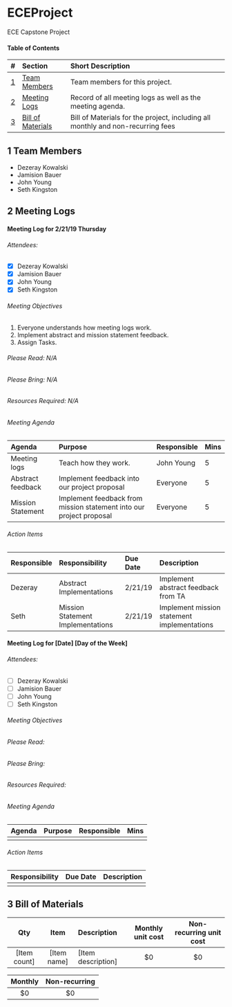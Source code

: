# ECEProject
ECE Capstone Project

#### Table of Contents

|             #             | Section                                   | Short Description                                                               |
|:-------------------------:|:------------------------------------------|:--------------------------------------------------------------------------------|
|   [1](#1-team-members)    | [Team Members](#1-team-members)           | Team members for this project.                                                  |
|   [2](#2-meeting-logs)    | [Meeting Logs](#2-meeting-logs)           | Record of all meeting logs as well as the meeting agenda.                       |
| [3](#3-bill-of-materials) | [Bill of Materials](#3-bill-of-materials) | Bill of Materials for the project, including all monthly and non-recurring fees |

## 1 Team Members
* Dezeray Kowalski
* Jamision Bauer
* John Young
* Seth Kingston

## 2 Meeting Logs

#### Meeting Log for 2/21/19 Thursday

###### Attendees:
<!--
* [X] Present
* [ ] Not Present
-->
* [X] Dezeray Kowalski
* [X] Jamision Bauer
* [X] John Young
* [X] Seth Kingston

<!-- List of objectives to acomplish at meeting -->
###### Meeting Objectives
1. Everyone understands how meeting logs work.
2. Implement abstract and mission statement feedback.
3. Assign Tasks.

<!-- What to read before this meeting -->
###### Please Read: N/A
<!-- What to bring before this meeting -->
###### Please Bring: N/A
<!-- Any additional resources to bring before this meeting -->
###### Resources Required: N/A

###### Meeting Agenda
<!-- | Agenda Item to go over | What's Purpose/Reason to go over it | Who's responsible for it | How long do we want to spend on it | -->
| Agenda | Purpose | Responsible | Mins |
|:------|:-------|:-----------|:----|
| Meeting logs       |     Teach how they work.    |  John Young            | 5 |
| Abstract feedback | Implement feedback into our project proposal | Everyone | 5 |
| Mission Statement | Implement feedback from mission statement into our project proposal | Everyone | 5 |

###### Action Items
<!-- | Who's responsible for the action item discussed. | When is it due. | Details about the action item | -->
| Responsible | Responsibility | Due Date | Description |
|:-----|:--------------|:--------|:-----------|
| Dezeray | Abstract Implementations | 2/21/19 | Implement abstract feedback from TA |
| Seth | Mission Statement Implementations | 2/21/19 | Implement mission statement implementations |


#### Meeting Log for [Date] [Day of the Week]

###### Attendees:
<!--
* [X] Present
* [ ] Not Present
-->
* [ ] Dezeray Kowalski
* [ ] Jamision Bauer
* [ ] John Young
* [ ] Seth Kingston

<!-- List of objectives to acomplish at meeting -->
###### Meeting Objectives

<!-- What to read before this meeting -->
###### Please Read:
<!-- What to bring before this meeting -->
###### Please Bring:
<!-- Any additional resources to bring before this meeting -->
###### Resources Required:

###### Meeting Agenda
<!-- | Agenda Item to go over | What's Purpose/Reason to go over it | Who's responsible for it | How long do we want to spend on it | -->
| Agenda | Purpose | Responsible | Mins |
|:-------|:--------|:------------|:-----|
|        |         |             |      |

###### Action Items
<!-- | Who's responsible for the action item discussed. | When is it due. | Details about the action item | -->
| Responsibility | Due Date | Description |
|:---------------|:---------|:------------|
|                |          |             |

## 3 Bill of Materials 
|     Qty      |    Item     | Description        | Monthly unit cost | Non-recurring unit cost |
|:------------:|:-----------:|:-------------------|:-----------------:|:-----------------------:|
| [Item count] | [Item name] | [Item description] |        $0         |           $0            |


| Monthly | Non-recurring |
|:-------:|:-------------:|
|   $0    |      $0       |

